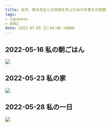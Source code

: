 ```yaml
---
title: 五月、青木先生と日本語を学ぶための手書きの宿題
tags:
- Japanese
- AOKI
date: 2022-07-05 22:04:00 +0800
---
```


## 2022-05-16 私の朝ごはん

![](images/2022-05-16.jpeg)

## 2022-05-23 私の家

![](images/2022-05-23.jpeg)

## 2022-05-28 私の一日

![](images/2022-05-28.jpeg)
